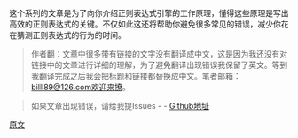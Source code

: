 这个系列的文章是为了向你介绍正则表达式引擎的工作原理，懂得这些原理是写出高效的正则表达式的关键。不仅如此这还将帮助你避免很多常见的错误，减少你花在猜测正则表达式的行为的时间。

> 作者翻：文章中很多带有链接的文字没有翻译成中文，这是因为我还没有对链接中的文章进行详细的理解，为了避免翻译出现错误我保留了英文。等到我翻译完成之后我会把标题和链接都替换成中文。笔者邮箱：billl89@126.com欢迎来撩。

> 如果文章出现错误，请给我提Issues - -
[Github地址](https://github.com/SBDavid/How-a-Regex-Engine-Works-Internally)

[原文](https://www.regular-expressions.info/tutorial.html)
